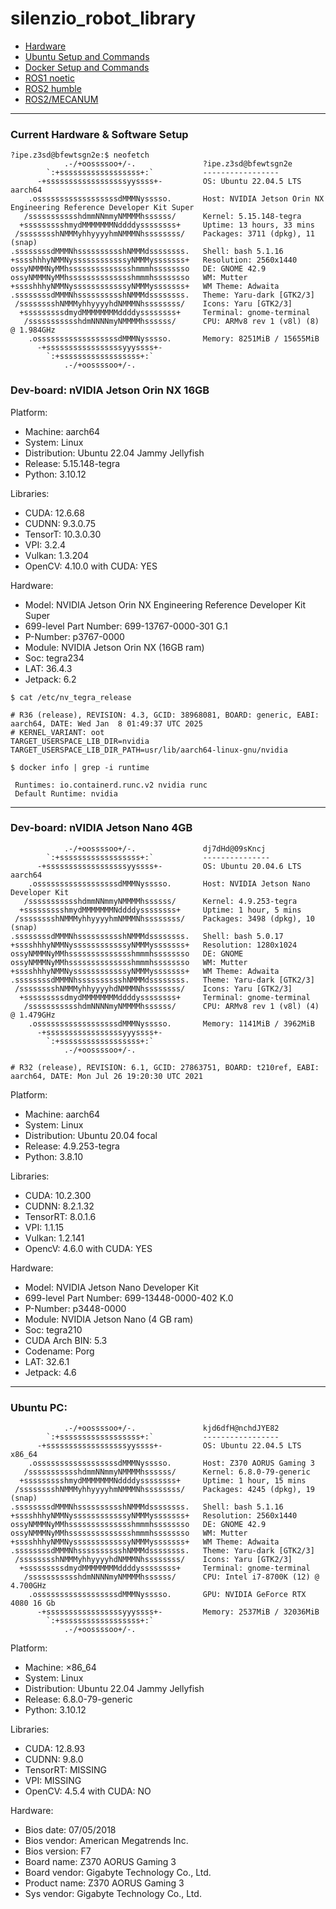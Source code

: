 # silenzio_robot_library


- [Hardware](HARDWARE/README.md)<br/>
- [Ubuntu Setup and Commands](LINUX/README.md)<br/>
- [Docker Setup and Commands](LINUX/Docker/README.md)<br/>
- [ROS1 noetic](ROS1/README.md)<br/>
- [ROS2 humble](ROS2/README.md)<br/>
- [ROS2/MECANUM](ROS2/MECANUM)<br/>

____

### Current Hardware & Software Setup


```
?ipe.z3sd@bfewtsgn2e:$ neofetch
            .-/+oossssoo+/-.               ?ipe.z3sd@bfewtsgn2e 
        `:+ssssssssssssssssss+:`           ----------------- 
      -+ssssssssssssssssssyyssss+-         OS: Ubuntu 22.04.5 LTS aarch64 
    .ossssssssssssssssssdMMMNysssso.       Host: NVIDIA Jetson Orin NX Engineering Reference Developer Kit Super 
   /ssssssssssshdmmNNmmyNMMMMhssssss/      Kernel: 5.15.148-tegra 
  +ssssssssshmydMMMMMMMNddddyssssssss+     Uptime: 13 hours, 33 mins 
 /sssssssshNMMMyhhyyyyhmNMMMNhssssssss/    Packages: 3711 (dpkg), 11 (snap) 
.ssssssssdMMMNhsssssssssshNMMMdssssssss.   Shell: bash 5.1.16 
+sssshhhyNMMNyssssssssssssyNMMMysssssss+   Resolution: 2560x1440 
ossyNMMMNyMMhsssssssssssssshmmmhssssssso   DE: GNOME 42.9 
ossyNMMMNyMMhsssssssssssssshmmmhssssssso   WM: Mutter 
+sssshhhyNMMNyssssssssssssyNMMMysssssss+   WM Theme: Adwaita 
.ssssssssdMMMNhsssssssssshNMMMdssssssss.   Theme: Yaru-dark [GTK2/3] 
 /sssssssshNMMMyhhyyyyhdNMMMNhssssssss/    Icons: Yaru [GTK2/3] 
  +sssssssssdmydMMMMMMMMddddyssssssss+     Terminal: gnome-terminal 
   /ssssssssssshdmNNNNmyNMMMMhssssss/      CPU: ARMv8 rev 1 (v8l) (8) @ 1.984GHz 
    .ossssssssssssssssssdMMMNysssso.       Memory: 8251MiB / 15655MiB 
      -+sssssssssssssssssyyyssss+-
        `:+ssssssssssssssssss+:`                                   
            .-/+oossssoo+/-.                                       
```

### Dev-board: nVIDIA Jetson Orin NX 16GB

Platform:
- Machine: aarch64
- System: Linux
- Distribution: Ubuntu 22.04 Jammy Jellyfish
- Release: 5.15.148-tegra
- Python: 3.10.12

Libraries:
- CUDA: 12.6.68
- CUDNN: 9.3.0.75
- TensorT: 10.3.0.30
- VPI: 3.2.4
- Vulkan: 1.3.204
- OpenCV: 4.10.0 with CUDA: YES

Hardware:
- Model: NVIDIA Jetson Orin NX Engineering Reference Developer Kit Super
- 699-level Part Number: 699-13767-0000-301 G.1
- P-Number: p3767-0000
- Module: NVIDIA Jetson Orin NX (16GB ram)
- Soc: tegra234
- LAT: 36.4.3
- Jetpack: 6.2

```
$ cat /etc/nv_tegra_release
```
```
# R36 (release), REVISION: 4.3, GCID: 38968081, BOARD: generic, EABI: aarch64, DATE: Wed Jan  8 01:49:37 UTC 2025
# KERNEL_VARIANT: oot
TARGET_USERSPACE_LIB_DIR=nvidia
TARGET_USERSPACE_LIB_DIR_PATH=usr/lib/aarch64-linux-gnu/nvidia
```
```
$ docker info | grep -i runtime
```

```
 Runtimes: io.containerd.runc.v2 nvidia runc
 Default Runtime: nvidia
```
__________

### Dev-board: nVIDIA Jetson Nano 4GB

```
            .-/+oossssoo+/-.               dj7dHd@09sKncj 
        `:+ssssssssssssssssss+:`           --------------- 
      -+ssssssssssssssssssyyssss+-         OS: Ubuntu 20.04.6 LTS aarch64 
    .ossssssssssssssssssdMMMNysssso.       Host: NVIDIA Jetson Nano Developer Kit 
   /ssssssssssshdmmNNmmyNMMMMhssssss/      Kernel: 4.9.253-tegra 
  +ssssssssshmydMMMMMMMNddddyssssssss+     Uptime: 1 hour, 5 mins 
 /sssssssshNMMMyhhyyyyhmNMMMNhssssssss/    Packages: 3498 (dpkg), 10 (snap) 
.ssssssssdMMMNhsssssssssshNMMMdssssssss.   Shell: bash 5.0.17 
+sssshhhyNMMNyssssssssssssyNMMMysssssss+   Resolution: 1280x1024 
ossyNMMMNyMMhsssssssssssssshmmmhssssssso   DE: GNOME 
ossyNMMMNyMMhsssssssssssssshmmmhssssssso   WM: Mutter 
+sssshhhyNMMNyssssssssssssyNMMMysssssss+   WM Theme: Adwaita 
.ssssssssdMMMNhsssssssssshNMMMdssssssss.   Theme: Yaru-dark [GTK2/3] 
 /sssssssshNMMMyhhyyyyhdNMMMNhssssssss/    Icons: Yaru [GTK2/3] 
  +sssssssssdmydMMMMMMMMddddyssssssss+     Terminal: gnome-terminal 
   /ssssssssssshdmNNNNmyNMMMMhssssss/      CPU: ARMv8 rev 1 (v8l) (4) @ 1.479GHz 
    .ossssssssssssssssssdMMMNysssso.       Memory: 1141MiB / 3962MiB 
      -+sssssssssssssssssyyyssss+-
        `:+ssssssssssssssssss+:`
            .-/+oossssoo+/-.
```

```
# R32 (release), REVISION: 6.1, GCID: 27863751, BOARD: t210ref, EABI: aarch64, DATE: Mon Jul 26 19:20:30 UTC 2021
```

Platform:
- Machine: aarch64
- System: Linux
- Distribution: Ubuntu 20.04 focal
- Release: 4.9.253-tegra
- Python: 3.8.10
  
Libraries:
- CUDA: 10.2.300
- CUDNN: 8.2.1.32
- TensorRT: 8.0.1.6
- VPI: 1.1.15
- Vulkan: 1.2.141
- OpencV: 4.6.0 with CUDA: YES

Hardware:
- Model: NVIDIA Jetson Nano Developer Kit
- 699-level Part Number: 699-13448-0000-402 K.0
- P-Number: p3448-0000
- Module: NVIDIA Jetson Nano (4 GB ram)
- Soc: tegra210
- CUDA Arch BIN: 5.3
- Codename: Porg
- LAT: 32.6.1
- Jetpack: 4.6

________________

### Ubuntu PC:

```
            .-/+oossssoo+/-.               kjd6dfH@nchdJYE82
        `:+ssssssssssssssssss+:`           ----------------- 
      -+ssssssssssssssssssyyssss+-         OS: Ubuntu 22.04.5 LTS x86_64 
    .ossssssssssssssssssdMMMNysssso.       Host: Z370 AORUS Gaming 3 
   /ssssssssssshdmmNNmmyNMMMMhssssss/      Kernel: 6.8.0-79-generic 
  +ssssssssshmydMMMMMMMNddddyssssssss+     Uptime: 1 hour, 15 mins 
 /sssssssshNMMMyhhyyyyhmNMMMNhssssssss/    Packages: 4245 (dpkg), 19 (snap) 
.ssssssssdMMMNhsssssssssshNMMMdssssssss.   Shell: bash 5.1.16 
+sssshhhyNMMNyssssssssssssyNMMMysssssss+   Resolution: 2560x1440 
ossyNMMMNyMMhsssssssssssssshmmmhssssssso   DE: GNOME 42.9 
ossyNMMMNyMMhsssssssssssssshmmmhssssssso   WM: Mutter 
+sssshhhyNMMNyssssssssssssyNMMMysssssss+   WM Theme: Adwaita 
.ssssssssdMMMNhsssssssssshNMMMdssssssss.   Theme: Yaru-dark [GTK2/3] 
 /sssssssshNMMMyhhyyyyhdNMMMNhssssssss/    Icons: Yaru [GTK2/3] 
  +sssssssssdmydMMMMMMMMddddyssssssss+     Terminal: gnome-terminal 
   /ssssssssssshdmNNNNmyNMMMMhssssss/      CPU: Intel i7-8700K (12) @ 4.700GHz 
    .ossssssssssssssssssdMMMNysssso.       GPU: NVIDIA GeForce RTX 4080 16 Gb
      -+sssssssssssssssssyyyssss+-         Memory: 2537MiB / 32036MiB 
        `:+ssssssssssssssssss+:`
            .-/+oossssoo+/-.

```

Platform:
- Machine: ×86_64
- System: Linux
- Distribution: Ubuntu 22.04 Jammy Jellyfish
- Release: 6.8.0-79-generic 
- Python: 3.10.12

Libraries:
- CUDA: 12.8.93
- CUDNN: 9.8.0
- TensorRT: MISSING
- VPI: MISSING
- OpenCV: 4.5.4 with CUDA: NO

Hardware:
- Bios date: 07/05/2018
- Bios vendor: American Megatrends Inc.
- Bios version: F7
- Board name: Z370 AORUS Gaming 3
- Board vendor: Gigabyte Technology Co., Ltd.
- Product name: Z370 AORUS Gaming 3
- Sys vendor: Gigabyte Technology Co., Ltd.
